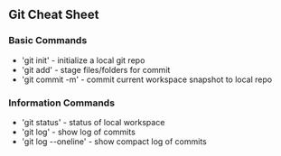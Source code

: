 ## Git Cheat Sheet

### Basic Commands ###
* 'git init' - initialize a local git repo
* 'git add' - stage files/folders for commit
* 'git commit -m' - commit current workspace snapshot to local repo

### Information Commands ###
* 'git status' - status of local workspace
* 'git log' - show log of commits
* 'git log --oneline' - show compact log of commits
